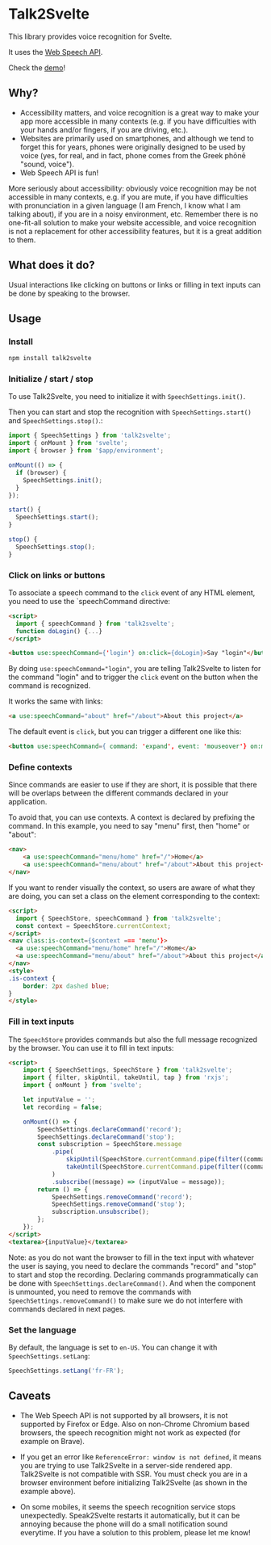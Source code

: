 # Talk2Svelte

This library provides voice recognition for Svelte.

It uses the [Web Speech API](https://developer.mozilla.org/en-US/docs/Web/API/Web_Speech_API).

Check the [demo](https://talk2svelte.vercel.app/)!

## Why?

- Accessibility matters, and voice recognition is a great way to make your app more accessible in many contexts (e.g. if you have difficulties with your hands and/or fingers, if you are driving, etc.).
- Websites are primarily used on smartphones, and although we tend to forget this for years, phones were originally designed to be used by voice (yes, for real, and in fact, phone comes from the Greek phōnē "sound, voice").
- Web Speech API is fun!

More seriously about accessibility: obviously voice recognition may be not accessible in many contexts, e.g. if you are mute, if you have difficulties with pronunciation in a given language (I am French, I know what I am talking about), if you are in a noisy environment, etc. Remember there is no one-fit-all solution to make your website accessible, and voice recognition is not a replacement for other accessibility features, but it is a great addition to them.

## What does it do?

Usual interactions like clicking on buttons or links or filling in text inputs can be done by speaking to the browser.

## Usage

### Install

```bash
npm install talk2svelte
```

### Initialize / start / stop

To use Talk2Svelte, you need to initialize it with `SpeechSettings.init()`.

Then you can start and stop the recognition with `SpeechSettings.start()` and `SpeechSettings.stop()`.:

```js
import { SpeechSettings } from 'talk2svelte';
import { onMount } from 'svelte';
import { browser } from '$app/environment';

onMount(() => {
  if (browser) {
    SpeechSettings.init();
  }
});

start() {
  SpeechSettings.start();
}

stop() {
  SpeechSettings.stop();
}
```

### Click on links or buttons

To associate a speech command to the `click` event of any HTML element, you need to use the `speechCommand directive:

```html
<script>
  import { speechCommand } from 'talk2svelte';
  function doLogin() {...}
</script>

<button use:speechCommand={'login'} on:click={doLogin}>Say "login"</button>
```

By doing `use:speechCommand="login"`, you are telling Talk2Svelte to listen for the command "login" and to trigger the `click` event on the button when the command is recognized.

It works the same with links:

```html
<a use:speechCommand="about" href="/about">About this project</a>
```

The default event is `click`, but you can trigger a different one like this:

```html
<button use:speechCommand={ command: 'expand', event: 'mouseover'} on:mouseover={ doExpand }>Say "expand"</button>
```

### Define contexts

Since commands are easier to use if they are short, it is possible that there will be overlaps between the different commands declared in your application.

To avoid that, you can use contexts. A context is declared by prefixing the command. In this example, you need to say "menu" first, then "home" or "about":

```html
<nav>
	<a use:speechCommand="menu/home" href="/">Home</a>
	<a use:speechCommand="menu/about" href="/about">About this project</a>
</nav>
```

If you want to render visually the context, so users are aware of what they are doing, you can set a class on the element corresponding to the context:

```html
<script>
  import { SpeechStore, speechCommand } from 'talk2svelte';
  const context = SpeechStore.currentContext;
</script>
<nav class:is-context={$context === 'menu'}>
  <a use:speechCommand="menu/home" href="/">Home</a>
  <a use:speechCommand="menu/about" href="/about">About this project</a>
</nav>
<style>
.is-context {
	border: 2px dashed blue;
}
</style>
```

### Fill in text inputs

The `SpeechStore` provides commands but also the full message recognized by the browser. You can use it to fill in text inputs:

```html
<script>
	import { SpeechSettings, SpeechStore } from 'talk2svelte';
	import { filter, skipUntil, takeUntil, tap } from 'rxjs';
	import { onMount } from 'svelte';

	let inputValue = '';
	let recording = false;

	onMount(() => {
		SpeechSettings.declareCommand('record');
		SpeechSettings.declareCommand('stop');
		const subscription = SpeechStore.message
			.pipe(
				skipUntil(SpeechStore.currentCommand.pipe(filter((command) => command === 'record'))),
				takeUntil(SpeechStore.currentCommand.pipe(filter((command) => command === 'stop')))
			)
			.subscribe((message) => (inputValue = message));
		return () => {
			SpeechSettings.removeCommand('record');
			SpeechSettings.removeCommand('stop');
			subscription.unsubscribe();
		};
	});
</script>
<textarea>{inputValue}</textarea>
```

Note: as you do not want the browser to fill in the text input with whatever the user is saying, you need to declare the commands "record" and "stop" to start and stop the recording.
Declaring commands programmatically can be done with `SpeechSettings.declareCommand()`. And when the component is unmounted, you need to remove the commands with `SpeechSettings.removeCommand()` to make sure we do not interfere with commands declared in next pages.

### Set the language

By default, the language is set to `en-US`. You can change it with `SpeechSettings.setLang`:

```js
SpeechSettings.setLang('fr-FR');
```

## Caveats

- The Web Speech API is not supported by all browsers, it is not supported by Firefox or Edge. Also on non-Chrome Chromium based browsers, the speech recognition might not work as expected (for example on Brave).

- If you get an error like `ReferenceError: window is not defined`, it means you are trying to use Talk2Svelte in a server-side rendered app. Talk2Svelte is not compatible with SSR. You must check you are in a browser environment before initializing Talk2Svelte (as shown in the example above).

- On some mobiles, it seems the speech recognition service stops unexpectedly. Speak2Svelte restarts it automatically, but it can be annoying because the phone will do a small notification sound everytime. If you have a solution to this problem, please let me know!
